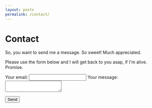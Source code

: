 ```yaml
---
layout: posts
permalink: /contact/
---
```


# Contact

So, you want to send me a message. So sweet! Much appreciated. 

Please use the form below and I will get back to you asap, if I'm alive. Promise.

<form action="https://formspree.io/f/mqkjopkd" method="POST">

<label>
Your email:
<input type="email" name="email">
</label>

<label>
Your message:
<textarea name="message"></textarea>
</label>

<button type="submit">Send</button>
</form>
